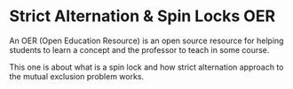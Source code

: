 # Strict Alternation & Spin Locks OER
An OER (Open Education Resource) is an open source resource for helping students to learn a concept and the professor to teach in some course.

This one is about what is a spin lock and how strict alternation approach to the mutual exclusion problem works.